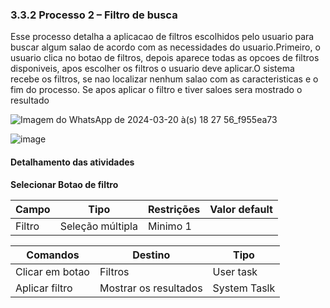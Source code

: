 ### 3.3.2 Processo 2 – Filtro de busca

Esse processo detalha a aplicacao de filtros escolhidos pelo usuario para buscar algum salao de acordo com as necessidades do usuario.Primeiro, o usuario clica no botao de filtros, depois aparece todas as opcoes de filtros disponiveis, apos escolher os filtros o usuario deve aplicar.O sistema recebe os filtros, se nao localizar nenhum salao com as caracteristicas e o fim do processo. Se apos aplicar o filtro e tiver saloes sera mostrado o resultado


![Imagem do WhatsApp de 2024-03-20 à(s) 18 27 56_f955ea73](https://github.com/ICEI-PUC-Minas-PPLES-TI/plf-es-2024-1-ti2-1381100-festalink/assets/113795385/e802c65b-e369-48b5-9805-989e7b974f8e)

![image](https://cdn.discordapp.com/attachments/801620312520654878/1230252507758854334/image.png?ex=6632a4ee&is=66202fee&hm=b5869a73e97cabded03f5db9374ff36afeac73fc32e6345717b6307a95fcfcbe&)




#### Detalhamento das atividades



**Selecionar Botao de filtro**

| **Campo**       | **Tipo**         | **Restrições** | **Valor default** |
| ---             | ---              | ---            | ---               |
| Filtro          | Seleção múltipla |   Minimo 1     |                   |


| **Comandos**         |  **Destino**                   | **Tipo** | 
| ---                  | ---                            | ---               |
| Clicar em botao      | Filtros                        | User  task        |
|Aplicar filtro        | Mostrar os resultados                 | System Taslk|












